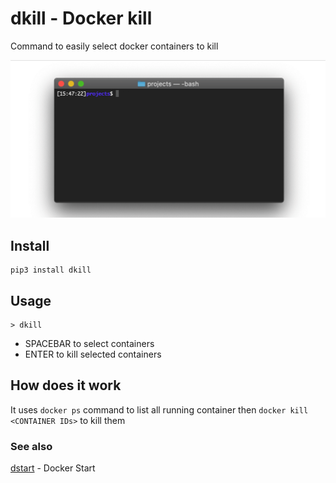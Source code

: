 # dkill - Docker kill
Command to easily select docker containers to kill

![Usage gif](https://github.com/nano-labs/dkill/blob/main/imgs/dkill.gif)

## Install
```
pip3 install dkill
```

## Usage
```shell
> dkill
```
- SPACEBAR to select containers
- ENTER to kill selected containers

## How does it work
It uses `docker ps` command to list all running container then `docker kill <CONTAINER IDs>` to kill them

### See also
[dstart](https://github.com/nano-labs/dstart) - Docker Start